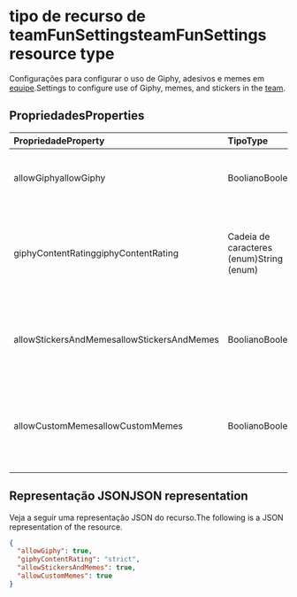 # <a name="teamfunsettings-resource-type"></a><span data-ttu-id="e3ce2-101">tipo de recurso de teamFunSettings</span><span class="sxs-lookup"><span data-stu-id="e3ce2-101">teamFunSettings resource type</span></span>



<span data-ttu-id="e3ce2-102">Configurações para configurar o uso de Giphy, adesivos e memes em [equipe](team.md).</span><span class="sxs-lookup"><span data-stu-id="e3ce2-102">Settings to configure use of Giphy, memes, and stickers in the [team](team.md).</span></span>

## <a name="properties"></a><span data-ttu-id="e3ce2-103">Propriedades</span><span class="sxs-lookup"><span data-stu-id="e3ce2-103">Properties</span></span>
| <span data-ttu-id="e3ce2-104">Propriedade</span><span class="sxs-lookup"><span data-stu-id="e3ce2-104">Property</span></span>     | <span data-ttu-id="e3ce2-105">Tipo</span><span class="sxs-lookup"><span data-stu-id="e3ce2-105">Type</span></span>   |<span data-ttu-id="e3ce2-106">Descrição</span><span class="sxs-lookup"><span data-stu-id="e3ce2-106">Description</span></span>|
|:---------------|:--------|:----------|
|<span data-ttu-id="e3ce2-107">allowGiphy</span><span class="sxs-lookup"><span data-stu-id="e3ce2-107">allowGiphy</span></span>|<span data-ttu-id="e3ce2-108">Booliano</span><span class="sxs-lookup"><span data-stu-id="e3ce2-108">Boolean</span></span>|<span data-ttu-id="e3ce2-109">Se definido como true, permite que o uso de Giphy.</span><span class="sxs-lookup"><span data-stu-id="e3ce2-109">If set to true, enables Giphy use.</span></span>|
|<span data-ttu-id="e3ce2-110">giphyContentRating</span><span class="sxs-lookup"><span data-stu-id="e3ce2-110">giphyContentRating</span></span>|<span data-ttu-id="e3ce2-111">Cadeia de caracteres (enum)</span><span class="sxs-lookup"><span data-stu-id="e3ce2-111">String (enum)</span></span>|<span data-ttu-id="e3ce2-112">Classificação de conteúdo Giphy.</span><span class="sxs-lookup"><span data-stu-id="e3ce2-112">Giphy content rating.</span></span> <span data-ttu-id="e3ce2-113">Os valores possíveis são: `moderate` e `strict`.</span><span class="sxs-lookup"><span data-stu-id="e3ce2-113">Possible values are: `moderate`, `strict`.</span></span>|
|<span data-ttu-id="e3ce2-114">allowStickersAndMemes</span><span class="sxs-lookup"><span data-stu-id="e3ce2-114">allowStickersAndMemes</span></span>|<span data-ttu-id="e3ce2-115">Booliano</span><span class="sxs-lookup"><span data-stu-id="e3ce2-115">Boolean</span></span>|<span data-ttu-id="e3ce2-116">Se definido como true, permite que os usuários incluem adesivos e memes.</span><span class="sxs-lookup"><span data-stu-id="e3ce2-116">If set to true, enables users to include stickers and memes.</span></span>|
|<span data-ttu-id="e3ce2-117">allowCustomMemes</span><span class="sxs-lookup"><span data-stu-id="e3ce2-117">allowCustomMemes</span></span>|<span data-ttu-id="e3ce2-118">Booliano</span><span class="sxs-lookup"><span data-stu-id="e3ce2-118">Boolean</span></span>|<span data-ttu-id="e3ce2-119">Se definido como true, permite que os usuários incluem memes personalizado.</span><span class="sxs-lookup"><span data-stu-id="e3ce2-119">If set to true, enables users to include custom memes.</span></span>|

## <a name="json-representation"></a><span data-ttu-id="e3ce2-120">Representação JSON</span><span class="sxs-lookup"><span data-stu-id="e3ce2-120">JSON representation</span></span>

<span data-ttu-id="e3ce2-121">Veja a seguir uma representação JSON do recurso.</span><span class="sxs-lookup"><span data-stu-id="e3ce2-121">The following is a JSON representation of the resource.</span></span>

<!-- {
  "blockType": "resource",
  "@odata.type": "microsoft.graph.teamFunSettings"
}-->

```json
{
  "allowGiphy": true,
  "giphyContentRating": "strict",
  "allowStickersAndMemes": true,
  "allowCustomMemes": true
}
```

<!-- uuid: 8fcb5dbc-d5aa-4681-8e31-b001d5168d79
2015-10-25 14:57:30 UTC -->
<!-- {
  "type": "#page.annotation",
  "description": "team's funSettings resource",
  "keywords": "",
  "section": "documentation",
  "tocPath": ""
}-->
